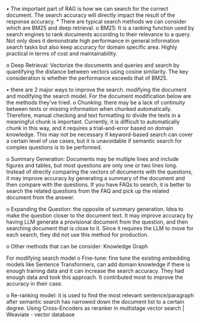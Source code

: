 •	The important part of RAG is how we can search for the correct document. The search accuracy will directly impact the result of the response accuracy. *
There are typical search methods we can consider which are BM25 and deep retrieval.
o	BM25: It is a ranking function used by search engines to rank documents according to their relevance to a query. Not only does it demonstrate high performance in general information search tasks but also keep accuracy for domain specific area. Highly practical in terms of cost and maintainability.

o	Deep Retrieval: Vectorize the documents and queries and search by quantifying the distance between vectors using cosine similarity. The key consideration is whether the performance exceeds that of BM25.

•	there are 2 major ways to improve the search. modifying the document and modifying the search model. For the document modification below are the methods they've tried.
o	Chunking: there may be a lack of continuity between texts or missing information when chunked automatically. Therefore, manual checking and text formatting to divide the texts in a meaningful chunk is important. Currently, it is difficult to automatically chunk in this way, and it requires a trial-and-error based on domain knowledge. This may not be necessary if keyword-based search can cover a certain level of use cases, but it is unavoidable if semantic search for complex questions is to be performed.

o	Summary Generation: Documents may be multiple lines and include figures and tables, but most questions are only one or two lines long.  Instead of directly comparing the vectors of documents with the questions, it may improve accuracy by generating a summary of the document and then compare with the questions. If you have FAQs to search, it is better to search the related questions from the FAQ and pick up the related document from the answer.

o	Expanding the Question: the opposite of summary generation. Idea to make the question closer to the document text. It may improve accuracy by having LLM generate a provisional document from the question, and then searching document that is close to it. Since it requires the LLM to move for each search, they did not use this method for production.

o	Other methods that can be consider: Knowledge Graph

For modifying search model
o	Fine-tune:  fine tune the existing embedding models like Sentence Transformers, can add domain knowledge if there is enough training data and it can increase the search accuracy. They had enough data and took this approach. It contributed most to improve the accuracy in their case.

o	Re-ranking model: it is used to find the most relevant sentence/paragraph after semantic search has narrowed down the document list to a certain degree.  Using Cross-Encoders as reranker in multistage vector search | Weaviate - vector database
